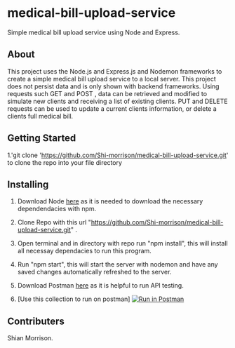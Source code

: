 # medical-bill-upload-service

Simple medical bill upload service using Node and Express. 

## About

This project uses the Node.js and Express.js and Nodemon frameworks to create a simple medical bill upload service to a local server. This project does not persist data and is only shown with backend frameworks. Using requests such GET and POST , data can be retrieved and modified to simulate new clients and receiving a list of existing clients. PUT and DELETE requests can be used to update a current clients information, or delete a clients full medical bill.

## Getting Started

1.'git clone 'https://github.com/Shi-morrison/medical-bill-upload-service.git' to clone the repo into your file directory

## Installing

1. Download Node [here](https://nodejs.org/en/) as it is needed to download the necessary dependendacies with npm.

2. Clone Repo with this url "https://github.com/Shi-morrison/medical-bill-upload-service.git" .

3. Open terminal and in directory with repo run "npm install", this will install all necessay dependacies to run this program.

4. Run "npm start", this will start the server with nodemon and have any saved changes automatically refreshed to the server.

5. Download Postman [here](https://www.postman.com/) as it is helpful to run API testing.

6. [Use this collection to run on postman] [![Run in Postman](https://run.pstmn.io/button.svg)](https://app.getpostman.com/run-collection/25805368-424c43ef-10fe-4e32-a325-267931d1f886?action=collection%2Ffork&collection-url=entityId%3D25805368-424c43ef-10fe-4e32-a325-267931d1f886%26entityType%3Dcollection%26workspaceId%3D60a39bc3-b8d3-4182-88d3-b60d447cb0c1)

## Contributers

Shian Morrison.